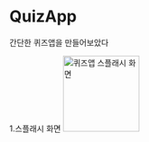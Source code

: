 # QuizApp
간단한 퀴즈앱을 만들어보았다

1.스플래시 화면
<img width="135" alt="퀴즈앱 스플래시 화면" src="https://github.com/wndnjs00/QuizApp/assets/89961868/62c3a0a4-2f32-46b6-9923-d77716696179">

